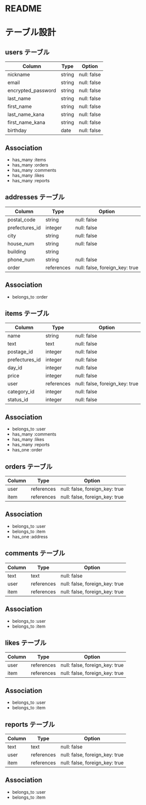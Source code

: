 # README
# テーブル設計

<!-- ユーザー管理 -->
## users テーブル
| Column             | Type   | Option      |
| -------------------| -------| ----------- |
| nickname           | string | null: false |
| email              | string | null: false |
| encrypted_password | string | null: false |
| last_name          | string | null: false |
| first_name         | string | null: false |
| last_name_kana     | string | null: false |
| first_name_kana    | string | null: false |
| birthday           | date   | null: false |

## Association
- has_many :items
- has_many :orders
- has_many :comments
- has_many :likes
- has_many :reports


<!-- 住所 -->
## addresses テーブル
| Column         | Type       | Option                         |
| -------------- | ---------- | ------------------------------ |
| postal_code    | string     | null: false                    |
| prefectures_id | integer    | null: false                    |
| city           | string     | null: false                    |
| house_num      | string     | null: false                    |
| building       | string     |                                |
| phone_num      | string     | null: false                    |
| order          | references | null: false, foreign_key: true |

## Association
- belongs_to :order

<!-- 出品管理 -->
## items テーブル
| Column         | Type       | Option                         |
| -------------- | ---------- | ------------------------------ |
| name           | string     | null: false                    |
| text           | text       | null: false                    |
| postage_id     | integer    | null: false                    |
| prefectures_id | integer    | null: false                    |
| day_id         | integer    | null: false                    |
| price          | integer    | null: false                    |
| user           | references | null: false, foreign_key: true |
| category_id    | integer    | null: false                    |
| status_id      | integer    | null: false                    |

## Association
- belongs_to :user
- has_many :comments
- has_many :likes
- has_many :reports
- has_one :order


<!-- 購入管理 -->
## orders テーブル
| Column  | Type       | Option                         |
| ------- | ---------- | ------------------------------ |
| user    | references | null: false, foreign_key: true |
| item    | references | null: false, foreign_key: true |

## Association
- belongs_to :user
- belongs_to :item
- has_one :address


<!-- コメント -->
## comments テーブル
| Column | Type       | Option                         |
| ------ | ---------- | ------------------------------ |
| text   | text       | null: false                    |
| user   | references | null: false, foreign_key: true |
| item   | references | null: false, foreign_key: true |

## Association
- belongs_to :user
- belongs_to :item


<!-- いいね -->
## likes テーブル
| Column | Type       | Option                         |
| ------ | ---------- | ------------------------------ |
| user   | references | null: false, foreign_key: true |
| item   | references | null: false, foreign_key: true |

## Association
- belongs_to :user
- belongs_to :item


<!-- 通報 -->
## reports テーブル
| Column | Type       | Option                         |
| ------ | ---------- | ------------------------------ |
| text   | text       | null: false                    |
| user   | references | null: false, foreign_key: true |
| item   | references | null: false, foreign_key: true |

## Association
- belongs_to :user
- belongs_to :item
